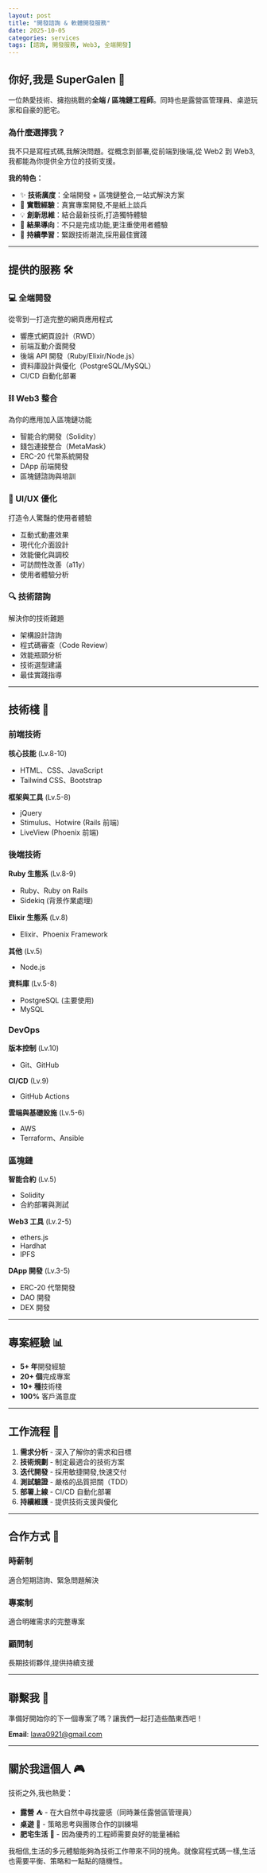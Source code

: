 ```yaml
---
layout: post
title: "開發諮詢 & 軟體開發服務"
date: 2025-10-05
categories: services
tags: [諮詢, 開發服務, Web3, 全端開發]
---
```


## 你好,我是 SuperGalen 👋

一位熱愛技術、擁抱挑戰的**全端 / 區塊鏈工程師**。同時也是露營區管理員、桌遊玩家和自豪的肥宅。

### 為什麼選擇我？

我不只是寫程式碼,我解決問題。從概念到部署,從前端到後端,從 Web2 到 Web3,我都能為你提供全方位的技術支援。

**我的特色：**
- ✨ **技術廣度**：全端開發 + 區塊鏈整合,一站式解決方案
- 🚀 **實戰經驗**：真實專案開發,不是紙上談兵
- 💡 **創新思維**：結合最新技術,打造獨特體驗
- 🎯 **結果導向**：不只是完成功能,更注重使用者體驗
- 🔧 **持續學習**：緊跟技術潮流,採用最佳實踐

---

## 提供的服務 🛠️

### 💻 全端開發
從零到一打造完整的網頁應用程式

- 響應式網頁設計（RWD）
- 前端互動介面開發
- 後端 API 開發（Ruby/Elixir/Node.js）
- 資料庫設計與優化（PostgreSQL/MySQL）
- CI/CD 自動化部署

### ⛓️ Web3 整合
為你的應用加入區塊鏈功能

- 智能合約開發（Solidity）
- 錢包連接整合（MetaMask）
- ERC-20 代幣系統開發
- DApp 前端開發
- 區塊鏈諮詢與培訓

### 🎨 UI/UX 優化
打造令人驚豔的使用者體驗

- 互動式動畫效果
- 現代化介面設計
- 效能優化與調校
- 可訪問性改善（a11y）
- 使用者體驗分析

### 🔍 技術諮詢
解決你的技術難題

- 架構設計諮詢
- 程式碼審查（Code Review）
- 效能瓶頸分析
- 技術選型建議
- 最佳實踐指導

---

## 技術棧 🔧

### 前端技術
**核心技能** (Lv.8-10)
- HTML、CSS、JavaScript
- Tailwind CSS、Bootstrap

**框架與工具** (Lv.5-8)
- jQuery
- Stimulus、Hotwire (Rails 前端)
- LiveView (Phoenix 前端)

### 後端技術
**Ruby 生態系** (Lv.8-9)
- Ruby、Ruby on Rails
- Sidekiq (背景作業處理)

**Elixir 生態系** (Lv.8)
- Elixir、Phoenix Framework

**其他** (Lv.5)
- Node.js

**資料庫** (Lv.5-8)
- PostgreSQL (主要使用)
- MySQL

### DevOps
**版本控制** (Lv.10)
- Git、GitHub

**CI/CD** (Lv.9)
- GitHub Actions

**雲端與基礎設施** (Lv.5-6)
- AWS
- Terraform、Ansible

### 區塊鏈
**智能合約** (Lv.5)
- Solidity
- 合約部署與測試

**Web3 工具** (Lv.2-5)
- ethers.js
- Hardhat
- IPFS

**DApp 開發** (Lv.3-5)
- ERC-20 代幣開發
- DAO 開發
- DEX 開發

---

## 專案經驗 📊

- **5+ 年**開發經驗
- **20+ 個**完成專案
- **10+ 種**技術棧
- **100%** 客戶滿意度

---

## 工作流程 🔄

1. **需求分析** - 深入了解你的需求和目標
2. **技術規劃** - 制定最適合的技術方案
3. **迭代開發** - 採用敏捷開發,快速交付
4. **測試驗證** - 嚴格的品質把關（TDD）
5. **部署上線** - CI/CD 自動化部署
6. **持續維護** - 提供技術支援與優化

---

## 合作方式 🤝

### 時薪制
適合短期諮詢、緊急問題解決

### 專案制
適合明確需求的完整專案

### 顧問制
長期技術夥伴,提供持續支援

---

## 聯繫我 📧

準備好開始你的下一個專案了嗎？讓我們一起打造些酷東西吧！

**Email**: [lawa0921@gmail.com](mailto:lawa0921@gmail.com)

---

## 關於我這個人 🎮

技術之外,我也熱愛：

- **露營** ⛺ - 在大自然中尋找靈感（同時兼任露營區管理員）
- **桌遊** 🎲 - 策略思考與團隊合作的訓練場
- **肥宅生活** 🍕 - 因為優秀的工程師需要良好的能量補給

我相信,生活的多元體驗能夠為技術工作帶來不同的視角。就像寫程式碼一樣,生活也需要平衡、策略和一點點的隨機性。
